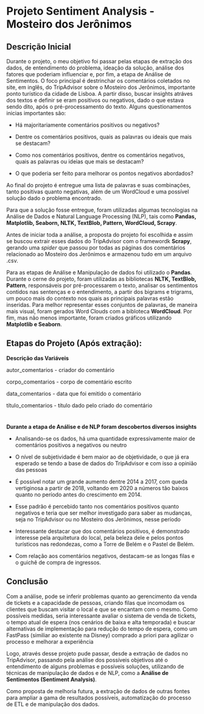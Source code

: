 # Projeto Sentiment Analysis - Mosteiro dos Jerônimos

## Descrição Inicial

Durante o projeto, o meu objetivo foi passar pelas etapas de extração dos dados, de entendimento do problema, ideação da solução, análise dos fatores que poderiam influenciar e, por fim, a etapa de Análise de Sentimentos. O foco principal é destrinchar os comentários coletados no site, em inglês, do TripAdvisor sobre o Mosteiro dos Jerônimos, importante ponto turístico da cidade de Lisboa. A partir disso, buscar insights atráves dos textos e definir se eram positivos ou negativos, dado o que estava sendo dito, após o pré-processamento do texto. Alguns questionamentos inicias importantes são:

- Há majoritariamente comentários positivos ou negativos?

- Dentre os comentários positivos, quais as palavras ou ideais que mais se destacam?

- Como nos comentários positivos, dentre os comentários negativos, quais as palavras ou ideias que mais se destacam?

- O que poderia ser feito para melhorar os pontos negativos abordados?

Ao final do projeto é entregue uma lista de palavras e suas combinações, tanto positivas quanto negativas, além de um WordCloud e uma possível solução dado o problema encontrado.

Para que a solução fosse entregue, foram utilizadas algumas tecnologias na Análise de Dados e Natural Language Processing (NLP), tais como **Pandas, Matplotlib, Seaborn, NLTK, TextBlob, Pattern, WordCloud, Scrapy**.

Antes de iniciar toda a análise, a proposta do projeto foi escolhida e assim se buscou extrair esses dados do TripAdvisor com o framewordk **Scrapy**, gerando uma *spider* que passou por todas as páginas dos comentários relacionado ao Mosteiro dos Jerônimos e armazenou tudo em um arquivo .csv.

Para as etapas de Análise e Manipulação de dados foi utilizado o **Pandas**. Durante o cerne do projeto, foram utilizadas as bibliotecas **NLTK, TextBlob, Pattern**, responsáveis por pré-processarem o texto, analisar os sentimentos contidos nas sentenças e o entendimento, a partir dos bigrams e trigrams, um pouco mais do contexto nos quais as principais palavras estão inseridas. Para melhor representar esses conjuntos de palavras, de maneira mais visual, foram gerados Word Clouds com a bibloteca **WordCloud**. Por fim, mas não menos importante, foram criados gráficos utilizando **Matplotlib e Seaborn**. 

## Etapas do Projeto (Após extração):

**Descrição das Variáveis**

autor_comentarios  - criador do comentário

corpo_comentarios  - corpo de comentário escrito

data_comentarios   - data que foi emitido o comentário

título_comentarios - título dado pelo criado do comentário

#
**Durante a etapa de Análise e de NLP foram descobertos diversos insights**

- Analisando-se os dados, há uma quantidade expressivamente maior de comentários positivos a negativos ou neutro

- O nível de subjetividade é bem maior ao de objetividade, o que já era esperado se tendo a base de dados do TripAdvisor e com isso a opinião das pessoas

- É possível notar um grande aumento dentre 2014 a 2017, com queda vertiginosa a partir de 2018, voltando em 2020 a números tão baixos quanto no período antes do crescimento em 2014.

- Esse padrão é percebido tanto nos comentários positivos quanto negativos e teria que ser melhor investigado para saber as mudanças, seja no TripAdvisor ou no Mosteiro dos Jerônimos, nesse período

- Interessante destacar que dos comentários positivos, é demonstrado interesse pela arquitetura do local, pela beleza dele e pelos pontos turísticos nas redondezas, como a Torre de Belém e o Pastel de Belém.

- Com relação aos comentários negativos, destacam-se as longas filas e o guichê de compra de ingressos.

## Conclusão

Com a análise, pode se inferir problemas quanto ao gerencimento da venda de tickets e a capacidade de pessoas, criando filas que incomodam os clientes que buscam visitar o local e que se encantam com o mesmo. Como possíveis medidas, seria interessante avaliar o sistema de venda de tickets, o tempo atual de espera (nos cenários de baixa e alta temporada) e buscar alternativas de implementação para redução do tempo de espera, como um FastPass (similiar ao existente na Disney) comprado a priori para agilizar o processo e melhorar a experiência

Logo, através desse projeto pude passar, desde a extração de dados no TripAdvisor, passando pela análise dos possíveis objetivos até o entendimento de alguns problemas e possíveis soluções, utilizando de técnicas de manipulação de dados e de NLP, como a **Análise de Sentimentos (Sentiment Analysis)**.

Como proposta de melhoria futura, a extração de dados de outras fontes para ampliar a gama de resultados possíveis, automatização do processo de ETL e de manipulação dos dados. 


